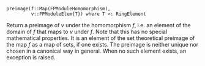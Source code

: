 ```
preimage(f::Map(FPModuleHomomorphism),
         v::FPModuleElem{T}) where T <: RingElement
```

Return a preimage of $v$ under the homomorphism $f$, i.e. an element of the domain of $f$ that maps to $v$ under $f$. Note that this has no special mathematical properties. It is an element of the set theoretical preimage of the map $f$ as a map of sets, if one exists. The preimage is neither unique nor chosen in a canonical way in general. When no such element exists, an exception is raised.
